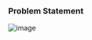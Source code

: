 ### Problem Statement

![image](https://user-images.githubusercontent.com/36649115/39595715-1ba29d42-4ec5-11e8-999a-351f4dbc52dc.png)
